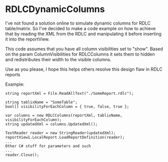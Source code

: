 # RDLCDynamicColumns

I've not found a solution online to simulate dynamic columns for RDLC table/matrix.
So I've decided to make a code example on how to achieve that by reading the XML from the RDLC and manipulating it before inserting it into the reportView.

This code assumes that you have all column visibilities set to "show".
Based on the param ColumnVisibilities for RDLCColumns it sets them to hidden and redistributes their width to the visible columns.

Use as you please, I hope this helps others resolve this design flaw in RDLC reports

Example:
```
string reportXml = File.ReadAllText("./SomeReport.rdlc");

string tablixName = "SomeTable";
bool[] visibilityForEachColumn = { true, false, true };

var columns = new RDLCColumns(reportXml, tablixName, visibilityForEachColumn);
string updatedXml = columns.UpdatedXml();

TextReader reader = new StringReader(updatedXml);
reportView1.LocalReport.LoadReportDefinition(reader);
...
Other C# stuff for parameters and such
...
reader.Close();
```
